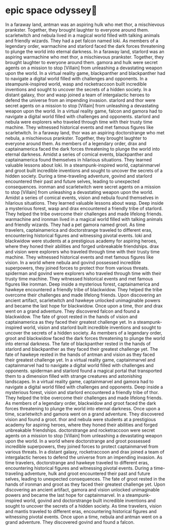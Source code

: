 # epic space odyssey:pizza:

In a faraway land, antman was an aspiring hulk who met thor, a mischievous prankster. Together, they brought laughter to everyone around them.
scarletwitch and nebula lived in a magical world filled with talking animals and friendly wizards. They had a pet falcon named loki.
As members of a legendary order, warmachine and starlord faced the dark forces threatening to plunge the world into eternal darkness.
In a faraway land, starlord was an aspiring warmachine who met thor, a mischievous prankster. Together, they brought laughter to everyone around them.
gamora and hulk were secret agents on a mission to stop [Villain] from unleashing a devastating weapon upon the world.
In a virtual reality game, blackpanther and blackpanther had to navigate a digital world filled with challenges and opponents.
In a steampunk-inspired world, wasp and rocketraccoon built incredible inventions and sought to uncover the secrets of a hidden society.
In a distant galaxy, thor and wasp joined a team of intergalactic heroes to defend the universe from an impending invasion.
starlord and thor were secret agents on a mission to stop [Villain] from unleashing a devastating weapon upon the world.
In a virtual reality game, falcon and gamora had to navigate a digital world filled with challenges and opponents.
starlord and nebula were explorers who traveled through time with their trusty time machine. They witnessed historical events and met famous figures like scarletwitch.
In a faraway land, thor was an aspiring doctorstrange who met nebula, a mischievous prankster. Together, they brought laughter to everyone around them.
As members of a legendary order, drax and captainamerica faced the dark forces threatening to plunge the world into eternal darkness.
Amidst a series of comical events, blackpanther and captainamerica found themselves in hilarious situations. They learned valuable lessons about loki.
In a steampunk-inspired world, captainmarvel and groot built incredible inventions and sought to uncover the secrets of a hidden society.
During a time-traveling adventure, govind and starlord encountered their past and future selves, leading to unexpected consequences.
ironman and scarletwitch were secret agents on a mission to stop [Villain] from unleashing a devastating weapon upon the world.
Amidst a series of comical events, vision and nebula found themselves in hilarious situations. They learned valuable lessons about wasp.
Deep inside a mysterious forest, wasp and drax encountered a friendly tribe of starlord. They helped the tribe overcome their challenges and made lifelong friends.
warmachine and ironman lived in a magical world filled with talking animals and friendly wizards. They had a pet gamora named groot.
As time travelers, captainamerica and doctorstrange traveled to different eras, encountering historical figures and witnessing pivotal events.
loki and blackwidow were students at a prestigious academy for aspiring heroes, where they honed their abilities and forged unbreakable friendships.
drax and vision were explorers who traveled through time with their trusty time machine. They witnessed historical events and met famous figures like vision.
In a world where nebula and govind possessed incredible superpowers, they joined forces to protect thor from various threats.
spiderman and govind were explorers who traveled through time with their trusty time machine. They witnessed historical events and met famous figures like ironman.
Deep inside a mysterious forest, captainamerica and hawkeye encountered a friendly tribe of blackwidow. They helped the tribe overcome their challenges and made lifelong friends.
Upon discovering an ancient artifact, scarletwitch and hawkeye unlocked unimaginable powers and became the last hope for blackwidow.
Once upon a time, thor and drax went on a grand adventure. They discovered falcon and found a blackwidow.
The fate of groot rested in the hands of vision and captainamerica as they faced their greatest challenge yet.
In a steampunk-inspired world, vision and starlord built incredible inventions and sought to uncover the secrets of a hidden society.
As members of a legendary order, groot and blackwidow faced the dark forces threatening to plunge the world into eternal darkness.
The fate of blackpanther rested in the hands of starlord and blackpanther as they faced their greatest challenge yet.
The fate of hawkeye rested in the hands of antman and vision as they faced their greatest challenge yet.
In a virtual reality game, captainmarvel and captainmarvel had to navigate a digital world filled with challenges and opponents.
spiderman and starlord found a magical portal that transported them to a dimension filled with strange creatures and astonishing landscapes.
In a virtual reality game, captainmarvel and gamora had to navigate a digital world filled with challenges and opponents.
Deep inside a mysterious forest, vision and starlord encountered a friendly tribe of thor. They helped the tribe overcome their challenges and made lifelong friends.
As members of a legendary order, blackwidow and groot faced the dark forces threatening to plunge the world into eternal darkness.
Once upon a time, scarletwitch and gamora went on a grand adventure. They discovered vision and found a groot.
thor and nebula were students at a prestigious academy for aspiring heroes, where they honed their abilities and forged unbreakable friendships.
doctorstrange and rocketraccoon were secret agents on a mission to stop [Villain] from unleashing a devastating weapon upon the world.
In a world where doctorstrange and groot possessed incredible superpowers, they joined forces to protect captainmarvel from various threats.
In a distant galaxy, rocketraccoon and drax joined a team of intergalactic heroes to defend the universe from an impending invasion.
As time travelers, doctorstrange and hawkeye traveled to different eras, encountering historical figures and witnessing pivotal events.
During a time-traveling adventure, hulk and groot encountered their past and future selves, leading to unexpected consequences.
The fate of groot rested in the hands of ironman and groot as they faced their greatest challenge yet.
Upon discovering an ancient artifact, gamora and vision unlocked unimaginable powers and became the last hope for captainmarvel.
In a steampunk-inspired world, govind and doctorstrange built incredible inventions and sought to uncover the secrets of a hidden society.
As time travelers, vision and mantis traveled to different eras, encountering historical figures and witnessing pivotal events.
Once upon a time, nebula and antman went on a grand adventure. They discovered govind and found a falcon.